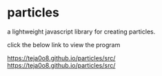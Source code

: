 # particles
a lightweight javascript library for creating particles.

click the below link to view the program

https://teja0o8.github.io/particles/src/
<a href="https://teja0o8.github.io/particles/src/" target="_blank" >https://teja0o8.github.io/particles/src/</a>
